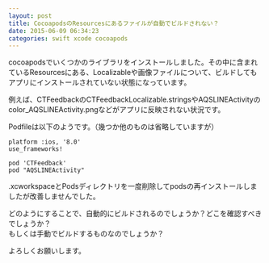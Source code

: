 ```yaml
---
layout: post
title: CocoapodsのResourcesにあるファイルが自動でビルドされない？
date: 2015-06-09 06:34:23
categories: swift xcode cocoapods
---
```

<!-- {% raw %} -->
<p>cocoapodsでいくつかのライブラリをインストールしました。その中に含まれているResourcesにある、Localizableや画像ファイルについて、ビルドしてもアプリにインストールされていない状態になっています。</p>

<p>例えば、CTFeedbackのCTFeedbackLocalizable.stringsやAQSLINEActivityのcolor_AQSLINEActivity.pngなどがアプリに反映されない状況です。</p>

<p>Podfileは以下のようです。（幾つか他のものは省略していますが）</p>

<pre><code>platform :ios, '8.0'
use_frameworks!

pod 'CTFeedback'
pod "AQSLINEActivity"
</code></pre>

<p>.xcworkspaceとPodsディレクトリを一度削除してpodsの再インストールしましたが改善しませんでした。</p>

<p>どのようにすることで、自動的にビルドされるのでしょうか？どこを確認すべきでしょうか？<br>
もしくは手動でビルドするものなのでしょうか？</p>

<p>よろしくお願いします。</p>
<!-- {% endraw %} -->
